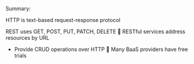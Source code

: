 Summary:

HTTP is text-based request-response protocol

REST uses GET, POST, PUT, PATCH, DELETE
 RESTful services address resources by URL
  - Provide CRUD operations over HTTP
 Many BaaS providers have free trials


